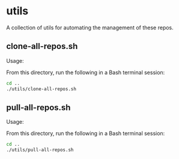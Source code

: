# utils

A collection of utils for automating the management of these repos.

## clone-all-repos.sh

Usage:

From this directory, run the following in a Bash terminal session:

```bash
cd ..
./utils/clone-all-repos.sh
```

## pull-all-repos.sh

Usage:

From this directory, run the following in a Bash terminal session:

```bash
cd ..
./utils/pull-all-repos.sh
```
